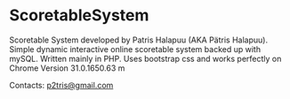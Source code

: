 ScoretableSystem
================

Scoretable System developed by Patris Halapuu (AKA Pätris Halapuu). Simple dynamic interactive online scoretable system backed up with mySQL. Written mainly in PHP.
Uses bootstrap css and works perfectly on Chrome Version 31.0.1650.63 m

Contacts:
p2tris@gmail.com
